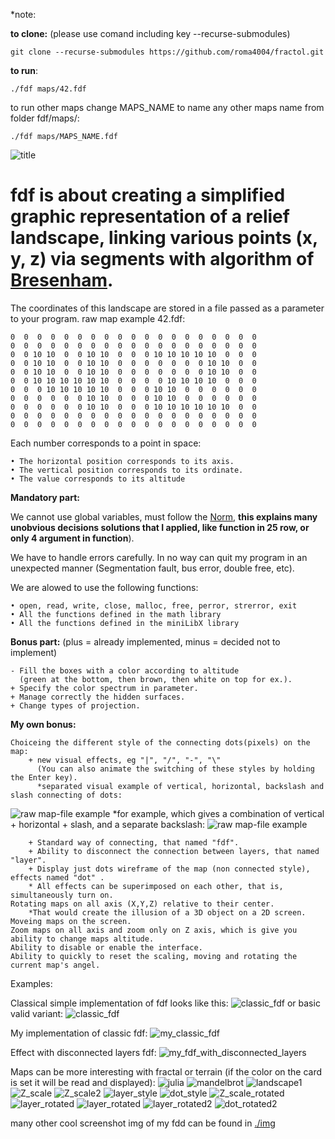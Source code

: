 *note:

**to clone:** (please use comand including key --recurse-submodules)

```git clone --recurse-submodules https://github.com/roma4004/fractol.git```

**to run**:

 ```./fdf maps/42.fdf```

to run other maps change MAPS_NAME to name any other maps name from folder fdf/maps/:

 ```./fdf maps/MAPS_NAME.fdf```


![title](https://github.com/roma4004/fdf/raw/master/images/title.png)
# fdf is about creating a simplified graphic representation of a relief landscape, linking various points (x, y, z) via segments with algorithm of [Bresenham](https://en.wikipedia.org/wiki/Bresenham%27s_line_algorithm). 
The coordinates of this landscape are stored in a file passed as a parameter to your program.
raw map example 42.fdf:
```
0  0  0  0  0  0  0  0  0  0  0  0  0  0  0  0  0  0  0
0  0  0  0  0  0  0  0  0  0  0  0  0  0  0  0  0  0  0
0  0 10 10  0  0 10 10  0  0  0 10 10 10 10 10  0  0  0
0  0 10 10  0  0 10 10  0  0  0  0  0  0  0 10 10  0  0
0  0 10 10  0  0 10 10  0  0  0  0  0  0  0 10 10  0  0
0  0 10 10 10 10 10 10  0  0  0  0 10 10 10 10  0  0  0
0  0  0 10 10 10 10 10  0  0  0 10 10  0  0  0  0  0  0
0  0  0  0  0  0 10 10  0  0  0 10 10  0  0  0  0  0  0
0  0  0  0  0  0 10 10  0  0  0 10 10 10 10 10 10  0  0
0  0  0  0  0  0  0  0  0  0  0  0  0  0  0  0  0  0  0
0  0  0  0  0  0  0  0  0  0  0  0  0  0  0  0  0  0  0
```
Each number corresponds to a point in space:

	• The horizontal position corresponds to its axis.
	• The vertical position corresponds to its ordinate.
	• The value corresponds to its altitude


**Mandatory part:**

We cannot use global variables, must follow the [Norm](https://github.com/roma4004/fdf/blob/master/documentation/norme.en.pdf), **this explains many unobvious decisions solutions that I applied, like function in 25 row, or only 4 argument in function**).

We have to handle errors carefully. In no way can quit my program in an unexpected
manner (Segmentation fault, bus error, double free, etc).
	
   We are alowed to use the following functions:
	
   	• open, read, write, close, malloc, free, perror, strerror, exit	
	• All the functions defined in the math library
	• All the functions defined in the miniLibX library

**Bonus part:** (plus = already implemented, minus = decided not to implement)
	
	- Fill the boxes with a color according to altitude
	  (green at the bottom, then brown, then white on top for ex.).
	+ Specify the color spectrum in parameter.
	+ Manage correctly the hidden surfaces.
	+ Change types of projection.
	
**My own bonus:**
	
	Choiceing the different style of the connecting dots(pixels) on the map:
		+ new visual effects, eg "|", "/", "-", "\" 
		  (You can also animate the switching of these styles by holding the Enter key).
		  *separated visual example of vertical, horizontal, backslash and slash connecting of dots: 
![raw map-file example](https://github.com/roma4004/fdf/raw/master/images/4%20basic%20styles.png)
		  *for example, which gives a combination of vertical + horizontal + slash, and a separate backslash: 
![raw map-file example](https://github.com/roma4004/fdf/raw/master/images/effect_combination.png)

		+ Standard way of connecting, that named "fdf".		
		+ Ability to disconnect the connection between layers, that named "layer".		
		+ Display just dots wireframe of the map (non connected style), effects named "dot" .		
		* All effects can be superimposed on each other, that is, simultaneously turn on.
	Rotating maps on all axis (X,Y,Z) relative to their center. 
		*That would create the illusion of a 3D object on a 2D screen.
	Moveing maps on the screen.
	Zoom maps on all axis and zoom only on Z axis, which is give you ability to change maps altitude.
	Ability to disable or enable the interface.
	Ability to quickly to reset the scaling, moving and rotating the current map's angel.
	
	
Examples:

Classical simple implementation of fdf looks like this:
![classic_fdf](https://github.com/roma4004/fdf/raw/master/images/fdf_demo_classic.png)
or basic valid variant:
![classic_fdf](https://github.com/roma4004/fdf/raw/master/images/classic_fdf.jpg)

My implementation of classic fdf:
![my_classic_fdf](https://github.com/roma4004/fdf/raw/master/images/my_classic_fdf.png)

Effect with disconnected layers fdf:
![my_fdf_with_disconnected_layers](https://github.com/roma4004/fdf/raw/master/images/my_fdf_with_disconnected_layers.png)
	
Maps can be more interesting with fractal or terrain (if the color on the card is set it will be read and displayed):
![julia](https://github.com/roma4004/fdf/raw/master/images/julia.png)
![mandelbrot](https://github.com/roma4004/fdf/raw/master/images/mandelbrot.png)
![landscape1](https://github.com/roma4004/fdf/raw/master/images/landscape1.png)
![Z_scale](https://github.com/roma4004/fdf/raw/master/images/with_interface/pylone/Z_scale.png)
![Z_scale2](https://github.com/roma4004/fdf/raw/master/images/with_interface/pylone/Z_scale2.png)
![layer_style](https://github.com/roma4004/fdf/raw/master/images/with_interface/pylone/layer_style.png)
![dot_style](https://github.com/roma4004/fdf/raw/master/images/with_interface/pylone/dot_style.png)
![Z_scale_rotated](https://github.com/roma4004/fdf/raw/master/images/with_interface/pylone/Z_scale_rotated.png)
![layer_rotated](https://github.com/roma4004/fdf/raw/master/images/with_interface/pylone/Z_scale_layer_rotated.png)
![layer_rotated](https://github.com/roma4004/fdf/raw/master/images/with_interface/pylone/Z_scale_dot_rotated.png)
![layer_rotated2](https://github.com/roma4004/fdf/raw/master/images/with_interface/pylone/Z_scale_layer_rotated2.png)
![dot_rotated2](https://github.com/roma4004/fdf/raw/master/images/with_interface/pylone/Z_scale_dot_rotated2.png)

many other cool screenshot img of my fdd can be found in [./img](https://github.com/roma4004/fdf/blob/master/images/)
